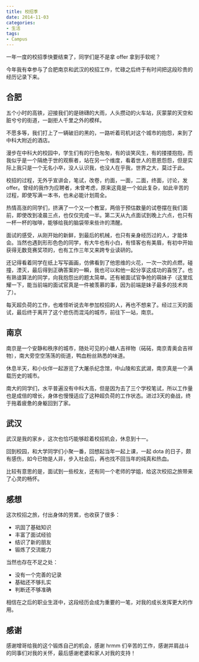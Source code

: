 ```yaml
---
title: 校招季
date: 2014-11-03
categories:
- 生活
tags:
- Campus
---
```


一年一度的校招季快要结束了，同学们是不是拿 offer 拿到手软呢？

今年我有幸参与了合肥南京和武汉的校招工作，忙碌之后终于有时间把这段珍贵的经历记录下来。

<!-- more -->

## 合肥

五个小时的高铁，迎接我们的是磅礴的大雨，人头攒动的火车站，灰蒙蒙的天空和脏兮兮的街道，一副拒人千里之外的模样。

不愿多等，我们打上了一辆破旧的黑的，一路听着司机对这个城市的抱怨，来到了中科大附近的酒店。

漫步在中科大的校园中，学生们有的行色匆匆，有的谈笑风生，有的搂搂抱抱，而我似乎是一个隔绝于世的观察者，站在另一个维度，看着世人的恩恩怨怨，但是实际上我只是一个无名小卒，没人认识我，也没人在乎我，世界之大，莫过于此。

校招的过程，无外乎宣讲会，笔试，改卷，约面，一面，二面，终面，讨论，发 offer。曾经的我作为应聘者，未曾考虑，原来这竟是一个如此复杂，如此辛苦的过程，即使写满一本书，也未必能计划周全。

热情高涨的同学们，挤满了一个又一个教室，两倍于预估数量的试卷摆在我们面前，即使改到凌晨三点，也仅仅完成一半。第二天从九点面试到晚上六点，也只有一杯一杯的咖啡，能够给我的脑袋带来些许的清醒。

面试的感受，从刚开始的新鲜，到最后的机械，也只有亲身经历过的人，才能体会。当然也遇到形形色色的同学，有大牛也有小白，有怪客也有美眉，有初中开始获得无数竞赛奖项的，也有工作三年又来跨专业读研的。

还记得看着同学在纸上写写画画，仿佛看到了他思维的火花，一次一次的点燃，碰撞，湮灭，最后得到正确答案的一瞬，我也可以和他一起分享这成功的喜悦了。也有熟谙算法的同学，向我抱怨出的题太简单。还有被面试官争抢的萌妹子（这里炫耀一下，能当前端的面试官真是一件被羡慕的事，因为前端是妹子最多的技术岗了）。

每天超负荷的工作，也难怪听说去年参加校招的人，再也不想来了。经过三天的面试，最后终于离开了这个悲伤而混沌的城市，前往下一站，南京。

## 南京

南京是一个安静和秩序的城市，随处可见的小糖人吉祥物（砳砳，南京青奥会吉祥物），南大旁空空荡荡的街道，鸭血粉丝熟悉的味道。

休息半天，和小伙伴一起游览了大屠杀纪念馆，中山陵和玄武湖，南京真是一个满载历史的城市。

南大的同学们，水平普遍没有中科大高，但是因为去了三个学校笔试，所以工作量也是成倍的增长，身体也慢慢适应了这种超负荷的工作状态。进过3天的奋战，终于拖着疲惫的身躯回到了家。

## 武汉

武汉是我的家乡，这次也恰巧能够趁着校招机会，休息到十一。

回到校园，和大学同学们小聚一番，回想起当年一起上课，一起 dota 的日子，颇有感伤，如今已物是人非，步入社会后，再也找不回当年的纯真和热血。

比较有意思的是，面试到一些校友，还有同一个老师的学姐，给这次校招之旅带来了心灵的畅怀。

## 感想

这次校招之旅，付出身体的劳累，也收获了很多：

- 巩固了基础知识
- 丰富了面试经验
- 结识了新的朋友
- 锻炼了交流能力

当然也存在不足之处：
- 没有一个完善的记录
- 基础还不够扎实
- 判断还不够准确

相信在之后的职业生涯中，这段经历会成为重要的一笔，对我的成长发挥更大的作用。

## 感谢

感谢增哥给我的这个锻炼自己的机会，感谢 hrmm 们辛苦的工作，感谢并肩战斗的同事们对我的关怀，最后感谢老婆和家人对我的支持！
